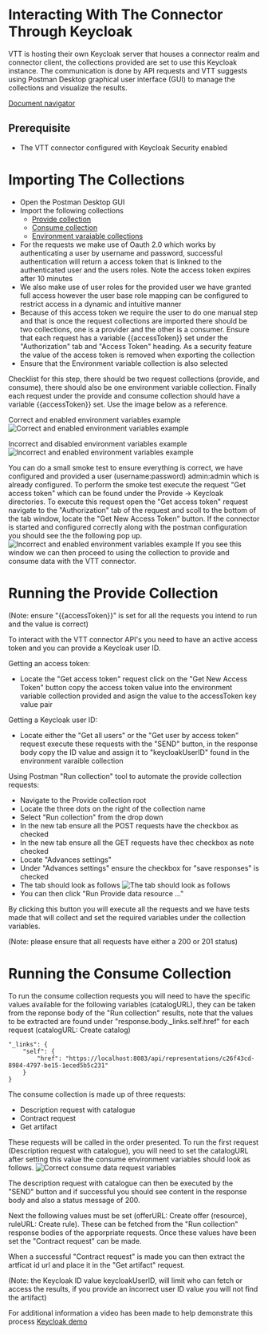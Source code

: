 # Interacting With The Connector Through Keycloak
VTT is hosting their own Keycloak server that houses a connector realm and connector client, the collections provided are set to use this Keycloak instance. The communication is done by API requests and VTT suggests using Postman Desktop graphical user interface (GUI) to manage the collections and visualize the results.

[Document navigator](../docs/navigation_document.md)


## Prerequisite
* The VTT connector configured with Keycloak Security enabled

# Importing The Collections
* Open the Postman Desktop GUI
* Import the following collections
    * [Provide collection](../postman%20collections/Keycloak/Provide%20data%20resource%20(Keycloak).postman_collection.json)
    * [Consume collection](../postman%20collections/Keycloak/Consume%20data%20resource%20(Keycloak).postman_collection.json)
    * [Environment varaiable collections](../postman%20collections/Keycloak/Keycloak%20environment%20variables.postman_environment.json)
* For the requests we make use of Oauth 2.0 which works by authenticating a user by username and password, successful authentication will return a access token that is linkned to the authenticated user and the users roles. Note the access token expires after 10 minutes
* We also make use of user roles for the provided user we have granted full access however the user base role mapping can be configured to restrict access in a dynamic and intuitive manner
* Because of this access token we require the user to do one manual step and that is once the request collections are imported there should be two collections, one is a provider and the other is a consumer. Ensure that each request has a variable {{accessToken}} set under the "Authorization" tab and "Access Token" heading. As a security feature the value of the access token is removed when exporting the collection
* Ensure that the Environment variable collection is also selected

Checklist for this step, there should be two request collections (provide, and consume), there should also be one environment variable collection. Finally each request under the provide and consume collection should have a variable {{accessToken}} set. Use the image below as a reference.

Correct and enabled environment variables example
![Correct and enabled environment variables example](../assets/correct-keycloak-access-token-example.png)

Incorrect and disabled environment variables example
![Incorrect and enabled environment variables example](../assets/incorrect-keycloak-access-token-example.png)

You can do a small smoke test to ensure everything is correct, we have configured and provided a user (username:password) admin:admin which is already configured. To perform the smoke test execute the request "Get access token" which can be found under the Provide -> Keycloak directories. To execute this request open the "Get access token" request navigate to the "Authorization" tab of the request and scoll to the bottom of the tab window, locate the "Get New Access Token" button. If the connector is started and configured correctly along with the postman configuration you should see the the following pop up. ![Incorrect and enabled environment variables example](../assets/successful-access-token-request.png) If you see this window we can then proceed to using the collection to provide and consume data with the VTT connector.

# Running the Provide Collection

(Note: ensure "{{accessToken}}" is set for all the requests you intend to run and the value is correct)

To interact with the VTT connector API's you need to have an active access token and you can provide a Keycloak user ID.

Getting an access token:
* Locate the "Get access token" request click on the "Get New Access Token" button copy the access token value into the environment variable collection provided and asign the value to the accessToken key value pair

Getting a Keycloak user ID:
* Locate either the "Get all users" or the "Get user by access token" request execute these requests with the "SEND" button, in the response body copy the ID value and assign it to "keycloakUserID" found in the environment varaible collection

Using Postman "Run collection" tool to automate the provide collection requests:
* Navigate to the Provide collection root
* Locate the three dots on the right of the collection name
* Select "Run collection" from the drop down
* In the new tab ensure all the POST requests have the checkbox as checked
* In the new tab ensure all the GET requests have thec checkbox as note checked
* Locate "Advances settings"
* Under "Advances settings" ensure the checkbox for "save responses" is checked
* The tab should look as follows ![The tab should look as follows](../assets/correct-postman-run-collection-configuration-keycloak.png)
* You can then click "Run Provide data resource ..."

By clicking this button you will execute all the requests and we have tests made that will collect and set the required variables under the collection variables.

(Note: please ensure that all requests have either a 200 or 201 status)

#  Running the Consume Collection
To run the consume collection requests you will need to have the specific values available for the following variables (catalogURL), they can be taken from the reponse body of the "Run collection" results, note that the values to be extracted are found under "response.body._links.self.href" for each request (catalogURL: Create catalog)

```
"_links": {
    "self": {
        "href": "https://localhost:8083/api/representations/c26f43cd-8984-4797-be15-1eced5b5c231"
    }
}
```

The consume collection is made up of three requests:
* Description request with catalogue
* Contract request
* Get artifact

These requests will be called in the order presented. To run the first request (Description request with catalogue), you will need to set the catalogURL after setting this value the consume environment variables should look as follows. ![Correct consume data request variables](../assets/correct-consume-description-request.png)

The description request with catalogue can then be executed by the "SEND" button and if successful you should see content in the response body and also a status message of 200.

Next the following values must be set (offerURL: Create offer (resource), ruleURL: Create rule). These can be fetched from the "Run collection" response bodies of the apporpriate requests. Once these values have been set the "Contract request" can be made.

When a successful "Contract request" is made you can then extract the artficat id url and place it in the "Get artifact" request.

(Note: the Keycloak ID value keycloakUserID, will limit who can fetch or access the results, if you provide an incorrect user ID value you will not find the artifact)

For additional information a video has been made to help demonstrate this process [Keycloak demo]()